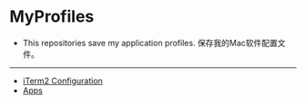 # MyProfiles

- This repositories save my application profiles.   保存我的Mac软件配置文件。

---

- [iTerm2 Configuration](https://github.com/VeinGuo/MyProfiles/wiki/iTerm2-Configuration)
- [Apps](https://github.com/VeinGuo/MyProfiles/wiki/Apps)
